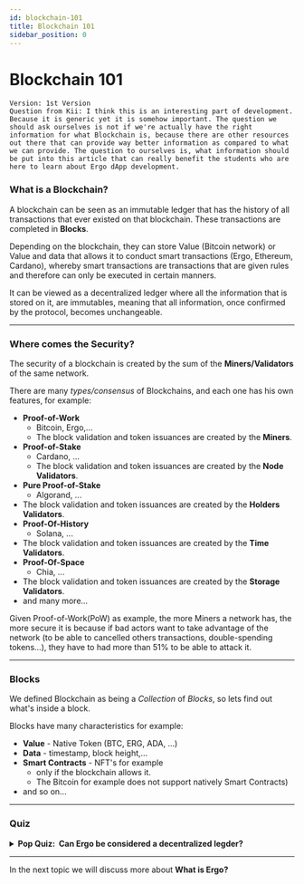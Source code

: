 ```yaml
---
id: blockchain-101
title: Blockchain 101
sidebar_position: 0
---
```


# Blockchain 101

```text title="Completion Status"
Version: 1st Version
Question from Kii: I think this is an interesting part of development. Because it is generic yet it is somehow important. The question we should ask ourselves is not if we're actually have the right information for what Blockchain is, because there are other resources out there that can provide way better information as compared to what we can provide. The question to ourselves is, what information should be put into this article that can really benefit the students who are here to learn about Ergo dApp development.
```

### What is a Blockchain?

A blockchain can be seen as an immutable ledger that has the history of all transactions that ever existed on that blockchain. These transactions are completed in **Blocks**.

Depending on the blockchain, they can store Value (Bitcoin network) or Value and data that allows it to conduct smart transactions (Ergo, Ethereum, Cardano), whereby smart transactions are transactions that are given rules and therefore can only be executed in certain manners.

It can be viewed as a decentralized ledger where all the information that is stored on it, are immutables, meaning that all information, once confirmed by the protocol, becomes unchangeable.

---

### Where comes the Security?

The security of a blockchain is created by the sum of the __Miners/Validators__ of the same network.

There are many _types/consensus_ of Blockchains, and each one has his own features, for example:

- __Proof-of-Work__
  - Bitcoin, Ergo,...
  - The block validation and token issuances are created by the __Miners__.
- __Proof-of-Stake__
  -  Cardano, ...
  - The block validation and token issuances are created by the __Node Validators__.
-  __Pure Proof-of-Stake__
    - Algorand, ...
- The block validation and token issuances are created by the __Holders Validators__.
- __Proof-Of-History__
  - Solana, ...
- The block validation and token issuances are created by the __Time Validators__.
- __Proof-Of-Space__
  - Chia, ...
- The block validation and token issuances are created by the __Storage Validators__.
- and many more...

Given Proof-of-Work(PoW) as example, the more Miners a network has, the more secure it is because if bad actors want to take advantage
 of the network (to be able to cancelled others transactions, double-spending tokens...), they have to had more than 51% to be able to attack it.

---
### Blocks

We defined Blockchain as being a _Collection_ of _Blocks_, so lets find out what's inside a block.

Blocks have many characteristics for example:

-  __Value__ - Native Token (BTC, ERG, ADA, ...)
- __Data__ - timestamp, block height,...
- __Smart Contracts__ - NFT's for example
    - only if the blockchain allows it. 
    - The Bitcoin for example does not support natively Smart Contracts)
- and so on...

---

### Quiz
<details> 
<summary> <strong>Pop Quiz: &nbsp;Can Ergo be considered a decentralized legder? </strong> </summary>
&emsp;<underline>Yes!</underline> <br>
&emsp;Ergo is based on Blockchain technology which inherits all characteristics like decentralized ledger.<br>

</details>

---

In the next topic we will discuss more about __What is Ergo?__